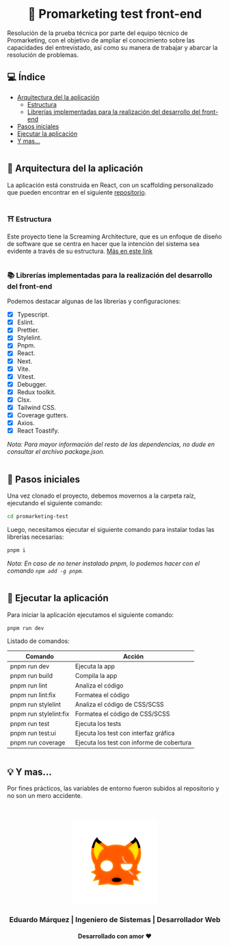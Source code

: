 <h1 align="center"><b>🤖 Promarketing test front-end</b></h1>

Resolución de la prueba técnica por parte del equipo técnico de Promarketing, con el objetivo de ampliar el conocimiento sobre las capacidades del entrevistado, así como su manera de trabajar y abarcar la resolución de problemas.

## 💻 Índice

* [Arquitectura del la aplicación](#archApp)
    * [Estructura](#structure)
    * [Librerías implementadas para la realización del desarrollo del front-end](#libraries)
* [Pasos iniciales](#initApp)
* [Ejecutar la aplicación](#execApp)
* [Y mas...](#more)

<div style="height:40px; margin-top:-40px; visibility: hidden;">
  <a id="archApp"></a>
</div>

## 🚀 Arquitectura del la aplicación

La aplicación está construida en React, con un scaffolding personalizado que pueden encontrar en el siguiente [repositorio](https://github.com/waldo21m/nextjs-scaffolding).

<div style="height:40px; margin-top:-40px; visibility: hidden;">
  <a id="structure"></a>
</div>

### ⛩ Estructura
Este proyecto tiene la Screaming Architecture, que es un enfoque de diseño de software que se centra en hacer que la intención del sistema sea evidente a través de su estructura. [Más en este link](https://dev.to/profydev/screaming-architecture-evolution-of-a-react-folder-structure-4g25)

<div style="height:40px; margin-top:-40px; visibility: hidden;">
  <a id="libraries"></a>
</div>

### 📚 Librerías implementadas para la realización del desarrollo del front-end

Podemos destacar algunas de las librerías y configuraciones:

- [x] Typescript.
- [x] Eslint.
- [x] Prettier.
- [x] Stylelint.
- [x] Pnpm.
- [x] React.
- [x] Next.
- [x] Vite.
- [x] Vitest.
- [x] Debugger.
- [x] Redux toolkit.
- [x] Clsx.
- [x] Tailwind CSS.
- [x] Coverage gutters.
- [x] Axios.
- [x] React Toastify.

*Nota: Para mayor información del resto de las dependencias, no dude en consultar el archivo package.json.*

<div style="height:40px; margin-top:-40px; visibility: hidden;">
  <a id="initApp"></a>
</div>

## 🐾 Pasos iniciales

Una vez clonado el proyecto, debemos movernos a la carpeta raíz, ejecutando el siguiente comando:

```sh
cd promarketing-test
```

Luego, necesitamos ejecutar el siguiente comando para instalar todas las librerías necesarias:

```sh
pnpm i
```

*Nota: En caso de no tener instalado pnpm, lo podemos hacer con el comando `npm add -g pnpm`.*

<div style="height:40px; margin-top:-40px; visibility: hidden;">
  <a id="execApp"></a>
</div>

## 🧪 Ejecutar la aplicación

Para iniciar la aplicación ejecutamos el siguiente comando:

```sh
pnpm run dev
```

Listado de comandos:

| Comando                | Acción                                    |
| ---------------------- | ----------------------------------------- |
| pnpm run dev           | Ejecuta la app                            |
| pnpm run build         | Compila la app                            |
| pnpm run lint          | Analiza el código                         |
| pnpm run lint:fix      | Formatea el código                        |
| pnpm run stylelint     | Analiza el código de CSS/SCSS             |
| pnpm run stylelint:fix | Formatea el código de CSS/SCSS            |
| pnpm run test          | Ejecuta los tests                         |
| pnpm run test:ui       | Ejecuta los test con interfaz gráfica     |
| pnpm run coverage      | Ejecuta los test con informe de cobertura |

<div style="height:40px; margin-top:-40px; visibility: hidden;">
  <a id="more"></a>
</div>

## 💡 Y mas...

Por fines prácticos, las variables de entorno fueron subidos al repositorio y no son un mero accidente.

<br />

<p align="center">
  <img src="./src/assets/waldo-avatar.png" width="200" alt="Promarketing Logo" />
  <h3 align="center">Eduardo Márquez | Ingeniero de Sistemas | Desarrollador Web </h3>
  <h4 align="center">Desarrollado con amor ❤️</h4>
</p>
